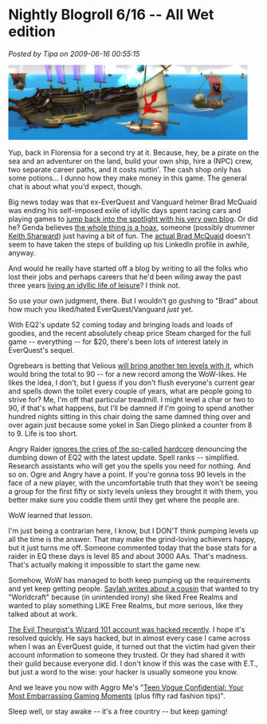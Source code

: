 # Nightly Blogroll 6/16 -- All Wet edition

*Posted by Tipa on 2009-06-16 00:55:15*

![O, Florensia!](../uploads/2009/06/florensia.jpg "O, Florensia!")

Yup, back in Florensia for a second try at it. Because, hey, be a pirate on the sea and an adventurer on the land, build your own ship, hire a (NPC) crew, two separate career paths, and it costs nuttin'. The cash shop only has some potions... I dunno how they make money in this game. The general chat is about what you'd expect, though.

Big news today was that ex-EverQuest and Vanguard helmer Brad McQuaid was ending his self-imposed exile of idyllic days spent racing cars and playing games to [jump back into the spotlight with his very own blog](http://www.bradmcquaid.com/Brad_McQuaid/Blog/Blog.html). Or did he? Genda believes [the whole thing is a hoax](http://www.thegrouchygamer.com/?p=185), someone (possibly drummer [Keith Sharward](http://www.myspace.com/sharward)) just having a bit of fun. The [actual Brad McQuaid](http://www.linkedin.com/pub/brad-mcquaid/11/a67/255) doesn't seem to have taken the steps of building up his LinkedIn profile in awhile, anyway.

And would he really have started off a blog by writing to all the folks who lost their jobs and perhaps careers that he'd been wiling away the past three years [living an idyllic life of leisure](http://www.bradmcquaid.com/Brad_McQuaid/Blog/Entries/2009/6/14_Where_the_heck_have_you_been.html)? I think not.

So use your own judgment, there. But I wouldn't go gushing to "Brad" about how much you liked/hated EverQuest/Vanguard *just* yet.

With EQ2's update 52 coming today and bringing loads and loads of goodies, and the recent absolutely cheap price Steam charged for the full game -- everything -- for $20, there's been lots of interest lately in EverQuest's sequel. 

Ogrebears is betting that Velious [will bring another ten levels with it](http://ogrebear.com/?p=1081), which would bring the total to 90 -- for a new record among the WoW-likes. He likes the idea, I don't, but I guess if you don't flush everyone's current gear and spells down the toilet every couple of years, what are people going to strive for? Me, I'm off that particular treadmill. I might level a char or two to 90, if that's what happens, but I'll be damned if I'm going to spend another hundred nights sitting in this chair doing the same damned thing over and over again just because some yokel in San Diego plinked a counter from 8 to 9. Life is too short.

Angry Raider [ignores the cries of the so-called hardcore](http://www.angryraider.com/archives/123) denouncing the dumbing down of EQ2 with the latest update. Spell ranks -- simplified. Research assistants who will get you the spells you need for nothing. And so on. Ogre and Angry have a point. If you're gonna toss 90 levels in the face of a new player, with the uncomfortable truth that they won't be seeing a group for the first fifty or sixty levels unless they brought it with them, you better make sure you coddle them until they get where the people are.

WoW learned that lesson.

I'm just being a contrarian here, I know, but I DON'T think pumping levels up all the time is the answer. That may make the grind-loving achievers happy, but it just turns me off. Someone commented today that the base stats for a raider in EQ these days is level 85 and about 3000 AAs. That's madness. That's actually making it impossible to start the game new. 

Somehow, WoW has managed to both keep pumping up the requirements and yet keep getting people. [Saylah writes about a cousin](http://notadiary.typepad.com/mysticworlds/2009/06/from-free-realms-to-world-of-warcraft-how-many-more.html) that wanted to try "Worldcraft" because (in unintended irony) she liked Free Realms and wanted to play something LIKE Free Realms, but more serious, like they talked about at work.

[The Evil Theurgist's Wizard 101 account was hacked recently](http://eviltheurgists.blogspot.com/2009/06/warning-hacker-on-account.html). I hope it's resolved quickly. He says hacked, but in almost every case I came across when I was an EverQuest guide, it turned out that the victim had given their account information to someone they trusted. Or they had shared it with their guild because everyone did. I don't know if this was the case with E.T., but just a word to the wise: your hacker is usually someone you know.

And we leave you now with Aggro Me's "[Teen Vogue Confidential: Your Most Embarrassing Gaming Moments](http://alwaysgoright.com/2009/06/gaming-meets-teen-vogue-meets-insanity/) (plus fifty rad fashion tips)".

Sleep well, or stay awake -- it's a free country -- but keep gaming!

